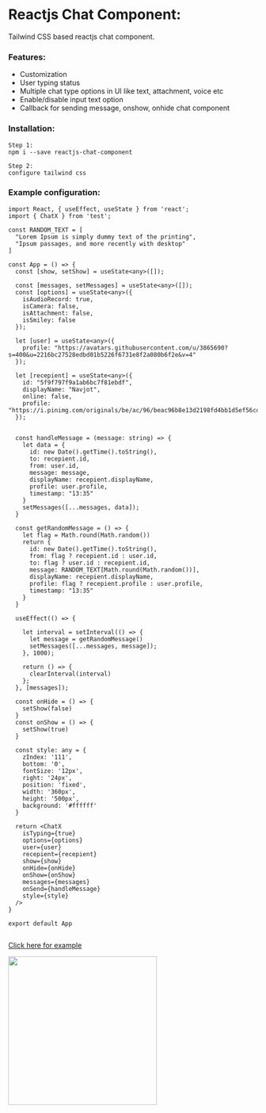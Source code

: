 # Reactjs Chat Component:

Tailwind CSS based reactjs chat component.

### Features:
- Customization
- User typing status
- Multiple chat type options in UI like text, attachment, voice etc
- Enable/disable input text option
- Callback for sending message, onshow, onhide chat component


### Installation:


```
Step 1:
npm i --save reactjs-chat-component

Step 2:
configure tailwind css
```

### Example configuration:

```
import React, { useEffect, useState } from 'react';
import { ChatX } from 'test';

const RANDOM_TEXT = [
  "Lorem Ipsum is simply dummy text of the printing",
  "Ipsum passages, and more recently with desktop"
]

const App = () => {
  const [show, setShow] = useState<any>([]);

  const [messages, setMessages] = useState<any>([]);
  const [options] = useState<any>({
    isAudioRecord: true,
    isCamera: false,
    isAttachment: false,
    isSmiley: false
  });

  let [user] = useState<any>({
    profile: "https://avatars.githubusercontent.com/u/3865690?s=400&u=2216bc27528edbd01b5226f6731e8f2a080b6f2e&v=4"
  });

  let [recepient] = useState<any>({
    id: "5f9f797f9a1ab6bc7f81ebdf",
    displayName: "Navjot",
    online: false,
    profile: "https://i.pinimg.com/originals/be/ac/96/beac96b8e13d2198fd4bb1d5ef56cdcf.jpg"
  });


  const handleMessage = (message: string) => {
    let data = {
      id: new Date().getTime().toString(),
      to: recepient.id,
      from: user.id,
      message: message,
      displayName: recepient.displayName,
      profile: user.profile,
      timestamp: "13:35"
    }
    setMessages([...messages, data]);
  }

  const getRandomMessage = () => {
    let flag = Math.round(Math.random())
    return {
      id: new Date().getTime().toString(),
      from: flag ? recepient.id : user.id,
      to: flag ? user.id : recepient.id,
      message: RANDOM_TEXT[Math.round(Math.random())],
      displayName: recepient.displayName,
      profile: flag ? recepient.profile : user.profile,
      timestamp: "13:35"
    }
  }
  
  useEffect(() => {
    
    let interval = setInterval(() => {
      let message = getRandomMessage()
      setMessages([...messages, message]);
    }, 1000);

    return () => {
      clearInterval(interval)
    };
  }, [messages]);

  const onHide = () => {
    setShow(false)
  }
  const onShow = () => {
    setShow(true)
  }

  const style: any = {
    zIndex: '111',
    bottom: '0',
    fontSize: '12px',
    right: '24px',
    position: 'fixed',
    width: '360px',
    height: '500px',
    background: '#ffffff'
  }

  return <ChatX
    isTyping={true}
    options={options}
    user={user}
    recepient={recepient}
    show={show}
    onHide={onHide}
    onShow={onShow}
    messages={messages}
    onSend={handleMessage}
    style={style}
  />
}

export default App


```


[Click here for example](https://github.com/navjotdhanawat/reactjs-chat-component/tree/master/example)


<img src="https://github.com/navjotdhanawat/reactjs-chat-component/blob/master/demo.gif" width="300" />

